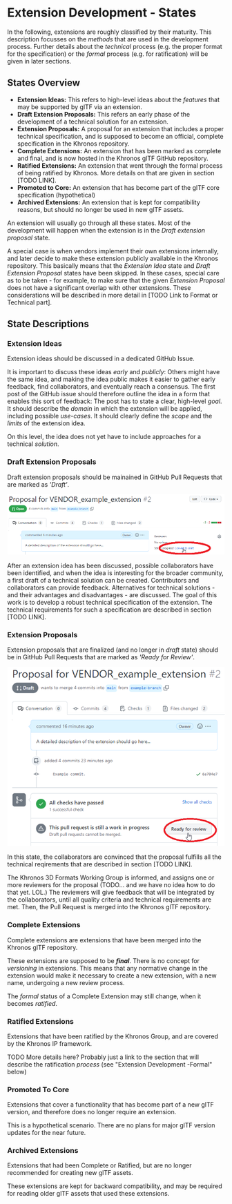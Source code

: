 <!--
Copyright 2015-2021 The Khronos Group Inc.
SPDX-License-Identifier: CC-BY-4.0
-->

# Extension Development - States

In the following, extensions are roughly classified by their maturity. This description focusses on the _methods_ that are used in the development process. Further details about the _technical_ process (e.g. the proper format for the specification) or the _formal_ process (e.g. for ratification) will be given in later sections.

## States Overview

- **Extension Ideas:** This refers to high-level ideas about the _features_ that may be supported by glTF via an extension. 
- **Draft Extension Proposals:** This refers an early phase of the development of a technical solution for an extension.
- **Extension Proposals:** A proposal for an extension that includes a proper technical specification, and is supposed to become an official, complete specification in the Khronos repository.
- **Complete Extensions:** An extension that has been marked as complete and final, and is now hosted in the Khronos glTF GitHub repository.
- **Ratified Extensions:** An extension that went through the formal process of being ratified by Khronos. More details on that are given in section [TODO LINK].
- **Promoted to Core:** An extension that has become part of the glTF core specification (hypothetical)
- **Archived Extensions:** An extension that is kept for compatibility reasons, but should no longer be used in new glTF assets.
  
An extension will usually go through all these states. Most of the development will happen when the extension is in the _Draft extension proposal_ state. 

A special case is when vendors implement their own extensions internally, and later decide to make these extension publicly available in the Khronos repository. This basically means that the _Extension Idea_ state and _Draft Extension Proposal_ states have been skipped. In these cases, special care as to be taken - for example, to make sure that the given _Extension Proposal_ does not have a significant overlap with other extensions. These considerations will be described in more detail in [TODO Link to Format or Technical part].

## State Descriptions

### Extension Ideas

Extension ideas should be discussed in a dedicated GitHub Issue. 

It is important to discuss these ideas _early_ and _publicly_: Others might have the same idea, and making the idea public makes it easier to gather early feedback, find collaborators, and eventually reach a consensus. The first post of the GitHub issue should therefore outline the idea in a form that enables this sort of feedback: The post has to state a clear, high-level _goal_. It should describe the _domain_ in which the extension will be applied, including possible _use-cases_. It should clearly define the _scope_ and the _limits_ of the extension idea.

On this level, the idea does not yet have to include approaches for a technical _solution_.

### Draft Extension Proposals

Draft extension proposals should be mainained in GitHub Pull Requests that are marked as _'Draft'_. 

<p align="center">
<img src="figures/glTFExtensionProcess-DraftPR.png"/>
</p>

After an extension idea has been discussed, possible collaborators have been identified, and when the idea is interesting for the broader community, a first draft of a technical solution can be created. Contributors and collaborators can provide feedback. Alternatives for technical solutions - and their advantages and disadvantages - are discussed. The goal of this work is to develop a robust technical specification of the extension. The technical requirements for such a specification are described in section [TODO LINK].

### Extension Proposals

Extension proposals that are finalized (and no longer in _draft_ state) should be in GitHub Pull Requests that are marked as _'Ready for Review'_. 

<p align="center">
<img src="figures/glTFExtensionProcess-ReadyPR.png"/>
</p>

In this state, the collaborators are convinced that the proposal fulfills all the technical reqirements that are described in section [TODO LINK]. 

The Khronos 3D Formats Working Group is informed, and assigns one or more reviewers for the proposal (TODO... and we have no idea how to do that yet. LOL.) The reviewers will give feedback that will be integrated by the collaborators, until all quality criteria and technical requirements are met. Then, the Pull Request is merged into the Khronos glTF repository. 


### Complete Extensions

Complete extensions are extensions that have been merged into the Khronos glTF repository. 

These extensions are supposed to be **_final_**. There is no concept for _versioning_ in extensions. This means that any normative change in the extension would make it necessary to create a new extension, with a new name, undergoing a new review process.

The _formal_ status of a Complete Extension may still change, when it becomes _ratified_. 


### Ratified Extensions

Extensions that have been ratified by the Khronos Group, and are covered by the Khronos IP framework.

TODO More details here? Probably just a link to the section that will describe the ratification _process_ (see "Extension Development -Formal" below)

### Promoted To Core

Extensions that cover a functionality that has become part of a new glTF version, and therefore does no longer require an extension. 

This is a hypothetical scenario. There are no plans for major glTF version updates for the near future.

### Archived Extensions

Extensions that had been Complete or Ratified, but are no longer recommended for creating new glTF assets. 

These extensions are kept for backward compatibility, and may be required for reading older glTF assets that used these extensions. 


